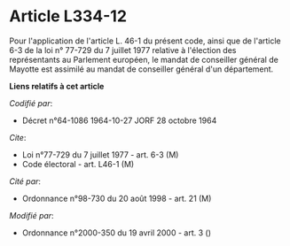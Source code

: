 # Article L334-12

Pour l'application de l'article L. 46-1 du présent code, ainsi que de l'article 6-3 de la loi n° 77-729 du 7 juillet 1977
relative à l'élection des représentants au Parlement européen, le mandat de conseiller général de Mayotte est assimilé au
mandat de conseiller général d'un département.

**Liens relatifs à cet article**

_Codifié par_:

  - Décret n°64-1086 1964-10-27 JORF 28 octobre 1964

_Cite_:

  - Loi n°77-729 du 7 juillet 1977 - art. 6-3 (M)
  - Code électoral - art. L46-1 (M)

_Cité par_:

  - Ordonnance n°98-730 du 20 août 1998 - art. 21 (M)

_Modifié par_:

  - Ordonnance n°2000-350 du 19 avril 2000 - art. 3 ()

